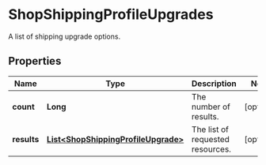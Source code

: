 

# ShopShippingProfileUpgrades

A list of shipping upgrade options.

## Properties

Name | Type | Description | Notes
------------ | ------------- | ------------- | -------------
**count** | **Long** | The number of results. |  [optional]
**results** | [**List&lt;ShopShippingProfileUpgrade&gt;**](ShopShippingProfileUpgrade.md) | The list of requested resources. |  [optional]



